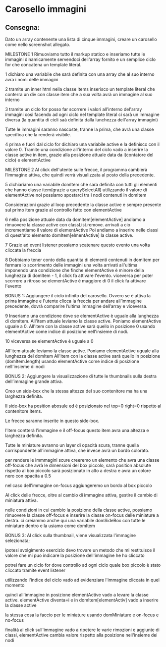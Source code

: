 # Carosello immagini

## Consegna:

Dato un array contenente una lista di cinque immagini, creare un carosello come nello screenshot allegato.

MILESTONE 1
Rimuoviamo tutto il markup statico e inseriamo tutte le immagini dinamicamente servendoci dell'array fornito e un semplice ciclo for che concatena un template literal.

1 dichiaro una variabile che sarà definita con una array che al suo interno avra i nomi delle immagini

2 tramite un inner html nella classe items inserisco un template literal che conterra un div con classe item che a sua volta avrà un immagine al suo interno

3 tramite un ciclo for posso far scorrere i valori all'interno del'array immagini cosi facendo ad ogni ciclo nel template literal ci sarà un immagine diversa
(la quantita di cicli saà definita dalla lunchezza dell'array immagini)

Tutte le immagini saranno nascoste, tranne la prima, che avrà una classe specifica che la renderà visibile.

4 prima e fuori dal ciclo for dichiaro una variabile active e la definisco con il valore 0.
Tramite una condizione all'interno del ciclo vado a inserire la classe active in item, grazie alla posizione attuale data da i(contatore del ciclo) e elementActive

MILESTONE 2
Al click dell'utente sulle frecce, il programma cambierà l’immagine attiva, che quindi verrà visualizzata al posto della precedente.

5 dichiariamo una variabile domItem che sara definita con tutti gli elementi che hanno classe item(grazie a querySelectAll)
utilizzando il valore di elementActive noi possiamo spostarci tra i nodi contenuti in domItem

Considerazioni
grazie al loop precedente la classe active e sempre presente sul primo item grazie al controllo fatto con elementActive

6 nella posizione attuale data da domItem[elementActive] andiamo a rimuovere la classe active con classList.remove.
arrivati a cio incrementiamo il valore di elementActive
Poi andiamo a inserire nelle classi di quest'alto elemento domItem[elmentActive] la classe active.

7 Grazie ad event listener possiamo scatenare questo evento una volta cliccata la freccia

8 Dobbiamo tener conto della quantita di elementi contenuti in domItem per fermare lo scorrimento delle immagini una volta arrivati all'ultima imponendo una condizione che finche elementActive è minore della lunghezza di domItem - 1, il click fa attivare l'evento.
viceversa per poter scorrere a ritroso se elementActive è maggiore di 0 il click fa attivare l'evento

BONUS 1:
Aggiungere il ciclo infinito del carosello. Ovvero se è attiva la prima immagine e l'utente clicca la freccia per andare all’immagine precedente, dovrà comparire l’ultima immagine dell’array e viceversa.

9 Inseriamo una condizione dove se elementActive è uguale alla lunghezza di domItem.
All'item attuale leviamo la classe active.
Poniamo elementActive uguale a 0.
All'item con la classe active sarà quello in posizione 0 usando elementActive come indice di posizione nell'insieme di nodi.

10 viceversa se elementActive è uguale a 0

All'item attuale leviamo la classe active.
Poniamo elementActive uguale alla lunghezza del domItem
All'item con la classe active sarà quello in posizione (domItem.length) usando elementActive come indice di posizione nell'insieme di nodi

BONUS 2:
Aggiungere la visualizzazione di tutte le thumbnails sulla destra dell’immagine grande attiva.

Creo un side-box che la stessa altezza del suo contenitore ma ha una larghezza definita.

Il side-box ha position abosule ed è posizionato nel top=0 right=0 rispetto al contenitore items.

Le frecce saranno inserite in questo side-box.

l'item contterà l'immagine e il off-focus
questo item avra una altezza e larghezza definita.

Tutte le miniature avranno un layer di opacità scura, tranne quella corrispondente all’immagine attiva, che invece avrà un bordo colorato.

per rendere le immmagini scure creeremo un elemento che avra una classe off-focus che avrà le dimensioni del box piccolo, sarà position absolute rispetto al box piccolo sarà posizionato in alto a destra e avra un colore nero con opacita a 0.5

nel caso dell'immagine on-focus aggiungeremo un bordo al box piccolo

Al click delle frecce, oltre al cambio di immagine attiva, gestire il cambio di miniatura attiva.

nelle condizioni in cui cambio la posizione della classe active, possiamo rimuovere la classe off-focus e inserire la classe on-focus delle miniature a destra.
ci creiammo anche qui una variabile domSideBox con tutte le miniature dentro e la usiamo come domItem

BONUS 3:
Al click sulla thumbnail, viene visualizzata l'immagine selezionata;

ipotesi svolgimento esercizio
devo trovare un metodo che mi restituisce il valore che mi puo indicare la posizione dell'immagine he ho cliccato

potrei fare un ciclo for dove controllo ad ogni ciclo quale box piccolo è stato cliccato tramite event listener

utilizzando l'indice del ciclo vado ad evidenziare l'immagine cliccata in quel momento

quindi all'immagine in posizione elementActive vado a levare la classe active.
elementActive diventa=i e in domItem[elementActiv] vado a inserire la classe active

la stessa cosa la faccio per le miniature usando domMiniature e on-focus e no-focus

finalità
al click sull'immagine vado a ripetere le varie rimozioni e aggiunte di classi, elementActive cambia valore rispetto alla posizione nell'insieme dei nodi
